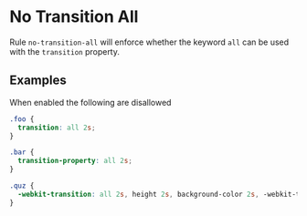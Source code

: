 # No Transition All

Rule `no-transition-all` will enforce whether the keyword `all` can be used with the `transition` property.

## Examples

When enabled the following are disallowed

```scss
.foo {
  transition: all 2s;
}

.bar {
  transition-property: all 2s;
}

.quz {
  -webkit-transition: all 2s, height 2s, background-color 2s, -webkit-transform 2s;
}
```
